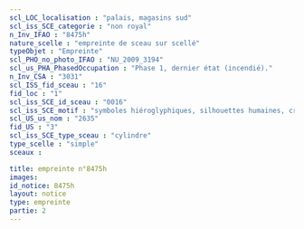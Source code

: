 ```yaml
---
scl_LOC_localisation : "palais, magasins sud"
scl_iss_SCE_categorie : "non royal"
n_Inv_IFAO : "8475h"
nature_scelle : "empreinte de sceau sur scellé"
typeObjet : "Empreinte"
scl_PHO_no_photo_IFAO : "NU_2009_3194"
scl_us_PHA_PhasedOccupation : "Phase 1, dernier état (incendié)."
n_Inv_CSA : "3031"
scl_ISS_fid_sceau : "16"
fid_loc : "1"
scl_iss_SCE_id_sceau : "0016"
scl_iss_SCE_motif : "symboles hiéroglyphiques, silhouettes humaines, crocodiles tête-bêche, singes par paires, vautours, insectes, acrobate..."
scl_US_us_nom : "2635"
fid_US : "3"
scl_iss_SCE_type_sceau : "cylindre"
type_scelle : "simple"
sceaux :

title: empreinte n°8475h
images: 
id_notice: 8475h
layout: notice
type: empreinte
partie: 2
---
```

